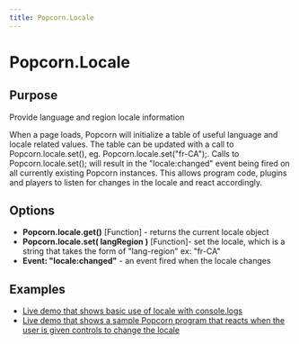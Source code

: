 ```yaml
---
title: Popcorn.Locale
---
```

# Popcorn.Locale #

## Purpose ##

Provide language and region locale information

When a page loads, Popcorn will initialize a table of useful language and locale related values. The table can be updated with a call to Popcorn.locale.set(), eg. Popcorn.locale.set("fr-CA");. Calls to Popcorn.locale.set(); will result in the "locale:changed" event being fired on all currently existing Popcorn instances. This allows program code, plugins and players to listen for changes in the locale and react accordingly.

## Options ##

* **Popcorn.locale.get()** \[Function\] - returns the current locale object
* **Popcorn.locale.set( langRegion )** \[Function\]- set the locale, which is a string that takes the form of "lang-region" ex: "fr-CA"
* **Event: "locale:changed"** - an event fired when the locale changes

## Examples ##

* [Live demo that shows basic use of locale with console.logs](http://jsfiddle.net/popcornjs/B3F4X/)
* [Live demo that shows a sample Popcorn program that reacts when the user is given controls to change the locale](http://jsfiddle.net/popcornjs/T89mj/1/)
